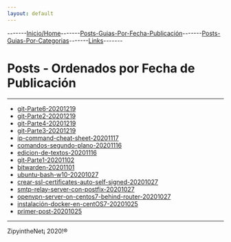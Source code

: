 ```yaml
---
layout: default
---
```

-------[Inicio/Home](./index.html)-------[Posts-Guias-Por-Fecha-Publicación](./posts.html)-------[Posts-Guias-Por-Categorias](./categorias.html)-------[Links](./links.html)-------

# Posts - Ordenados por Fecha de Publicación

* * *

* [ git-Parte6-20201219 ](./posts/git6-20201219.html)
* [ git-Parte2-20201219 ](./posts/git2-20201219.html)
* [ git-Parte4-20201219 ](./posts/git4-20201219.html)
* [ git-Parte3-20201219 ](./posts/git3-20201219.html)
* [ ip-command-cheat-sheet-20201117 ](./posts/ip-command-cheat-sheet-20201117.html)
* [ comandos-segundo-plano-20201116 ](./posts/comandos-segundo-plano-20201116.html)
* [ edicion-de-textos-20201116 ](./posts/edicion-de-textos-20201116.html)
* [ git-Parte1-20201102 ](./posts/git-20201102.html)
* [ bitwarden-20201101 ](./posts/bitwarden-20201101.html)
* [ ubuntu-bash-w10-20201027 ](./posts/ubuntu-bash-w10-20201027.html)
* [ crear-ssl-certificates-auto-self-signed-20201027 ](./posts/crear-ssl-certificates-auto-self-signed-20201027.html)
* [ smtp-relay-server-con-postfix-20201027 ](./posts/smtp-relay-server-con-postfix-20201027.html)
* [ openvpn-server-on-centos7-behind-router-20201027 ](./posts/openvpn-server-on-centos7-behind-router-20201027.html)
* [ instalación-docker-en-centOS7-20201025 ](./posts/instalación-docker-en-centOS7-20201025.html)
* [ primer-post-20201025 ](./posts/primer-post-20201025.html)

-----------------------------------------------------------------------------

ZipyintheNet¡ 2020!®